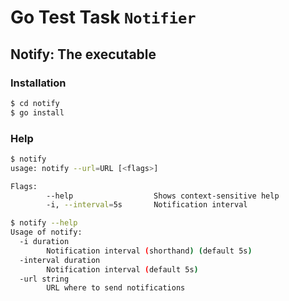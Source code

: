 # Go Test Task `Notifier`

## Notify: The executable

### Installation

``` bash
$ cd notify
$ go install
```

### Help
``` bash
$ notify
usage: notify --url=URL [<flags>]

Flags:
        --help                  Shows context-sensitive help
        -i, --interval=5s       Notification interval
```


``` bash
$ notify --help
Usage of notify:
  -i duration
        Notification interval (shorthand) (default 5s)
  -interval duration
        Notification interval (default 5s)
  -url string
        URL where to send notifications
```